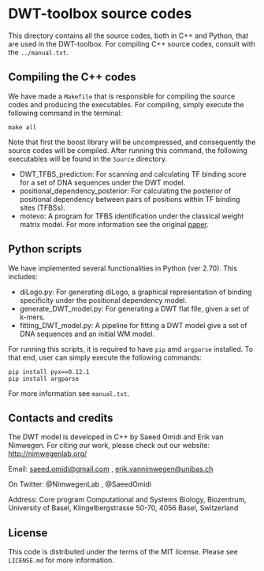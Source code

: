 # DWT-toolbox source codes
This directory contains all the source codes, both in C++ and Python, that are used in the DWT-toolbox. For compiling
C++ source codes, consult with the `../manual.txt`.

## Compiling the C++ codes
We have made a `Makefile` that is responsible for compiling the source codes and producing the executables.
For compiling, simply execute the following command in the terminal:

```
make all
```

Note that first the boost library will be uncompressed, and consequently the source codes will be compiled. After running
this command, the following executables will be found in the `Source` directory.

* DWT_TFBS_prediction: For scanning and calculating TF binding score for a set of DNA sequences under the DWT model.
* positional_dependency_posterior: For calculating the posterior of positional dependency between pairs of positions within
TF binding sites (TFBSs).
* motevo: A program for TFBS identification under the classical weight matrix model. For more information see the original
  [paper](http://www.ncbi.nlm.nih.gov/pubmed/22334039).


## Python scripts
We have implemented several functionalities in Python (ver 2.70). This includes:

* diLogo.py: For generating diLogo, a graphical representation of binding specificity under the positional dependency
model.
* generate_DWT_model.py: For generating a DWT flat file, given a set of k-mers.
* fitting_DWT_model.py: A pipeline for fitting a DWT model give a set of DNA sequences and an initial WM model.

For running this scripts, it is required to have  `pip` amd  `argparse` installed. To that end, user can simply execute
the following commands:

```
pip install pyx==0.12.1
pip install argparse
```

For more information see `manual.txt`.


## Contacts and credits
The DWT model is developed in C++ by Saeed Omidi and Erik van Nimwegen.
For citing our work, please check out our website:
http://nimwegenlab.org/

Email:
saeed.omidi@gmail.com ,
erik.vannimwegen@unibas.ch

On Twitter:
@NimwegenLab ,
@SaeedOmidi

Address:
Core program Computational and Systems Biology,
Biozentrum, University of Basel,
Klingelbergstrasse 50-70,
4056 Basel, Switzerland


## License
This code is distributed under the terms of the MIT license. Please see `LICENSE.md` for more information.

